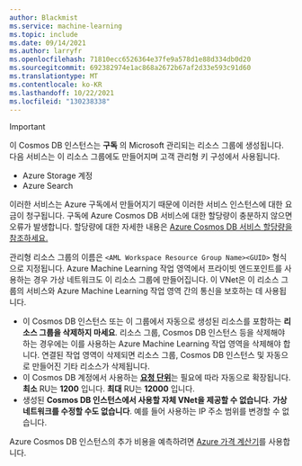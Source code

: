 ```yaml
---
author: Blackmist
ms.service: machine-learning
ms.topic: include
ms.date: 09/14/2021
ms.author: larryfr
ms.openlocfilehash: 71810ecc6526364e37fe9a578d1e88d334db0d20
ms.sourcegitcommit: 692382974e1ac868a2672b67af2d33e593c91d60
ms.translationtype: MT
ms.contentlocale: ko-KR
ms.lasthandoff: 10/22/2021
ms.locfileid: "130238338"
---
```

> [!IMPORTANT]
> 이 Cosmos DB 인스턴스는 __구독__ 의 Microsoft 관리되는 리소스 그룹에 생성됩니다. 다음 서비스는 이 리소스 그룹에도 만들어지며 고객 관리형 키 구성에서 사용됩니다.
> * Azure Storage 계정
> * Azure Search
>
> 이러한 서비스는 Azure 구독에서 만들어지기 때문에 이러한 서비스 인스턴스에 대한 요금이 청구됩니다. 구독에 Azure Cosmos DB 서비스에 대한 할당량이 충분하지 않으면 오류가 발생합니다. 할당량에 대한 자세한 내용은 [Azure Cosmos DB 서비스 할당량을 참조하세요.](../articles/cosmos-db/concepts-limits.md)
>
> 관리형 리소스 그룹의 이름은 `<AML Workspace Resource Group Name><GUID>` 형식으로 지정됩니다. Azure Machine Learning 작업 영역에서 프라이빗 엔드포인트를 사용하는 경우 가상 네트워크도 이 리소스 그룹에 만들어집니다. 이 VNet은 이 리소스 그룹의 서비스와 Azure Machine Learning 작업 영역 간의 통신을 보호하는 데 사용됩니다.
> 
> * 이 Cosmos DB 인스턴스 또는 이 그룹에서 자동으로 생성된 리소스를 포함하는 __리소스 그룹을 삭제하지 마세요__. 리소스 그룹, Cosmos DB 인스턴스 등을 삭제해야 하는 경우에는 이를 사용하는 Azure Machine Learning 작업 영역을 삭제해야 합니다. 연결된 작업 영역이 삭제되면 리소스 그룹, Cosmos DB 인스턴스 및 자동으로 만들어진 기타 리소스가 삭제됩니다.
> * 이 Cosmos DB 계정에서 사용하는 [__요청 단위__](../articles/cosmos-db/request-units.md)는 필요에 따라 자동으로 확장됩니다. __최소__ RU는 __1200__ 입니다. __최대__ RU는 __12000__ 입니다.
> * 생성된 __Cosmos DB 인스턴스에서 사용할 자체 VNet을 제공할 수 없습니다__. __가상 네트워크를 수정할 수도 없습니다__. 예를 들어 사용하는 IP 주소 범위를 변경할 수 없습니다.
> 
> Azure Cosmos DB 인스턴스의 추가 비용을 예측하려면 [Azure 가격 계산기](https://azure.microsoft.com/pricing/calculator/)를 사용합니다.
